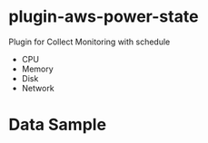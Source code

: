 # plugin-aws-power-state

Plugin for Collect Monitoring with schedule
- CPU
- Memory
- Disk
- Network

# Data Sample
